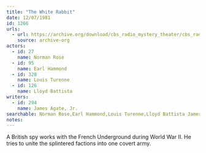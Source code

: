 ```yaml
---
title: "The White Rabbit"
date: 12/07/1981
id: 1266
urls: 
  - url: https://archive.org/download/cbs_radio_mystery_theater/cbs_radio_mystery_theater-1251-1300.zip/cbs_radio_mystery_theater-1251-1300%2Fcbsrmt_1266_the_white_rabbit.mp3
    source: archive-org
actors:  
  - id: 27
    name: Norman Rose  
  - id: 95
    name: Earl Hammond  
  - id: 328
    name: Louis Turenne  
  - id: 126
    name: Lloyd Battista
writers:  
  - id: 294
    name: James Agate, Jr.
searchable: Norman Rose,Earl Hammond,Louis Turenne,Lloyd Battista James Agate, Jr.
notes:  
---
```

A British spy works with the French Underground during World War II. He tries to unite the splintered factions into one covert army.
